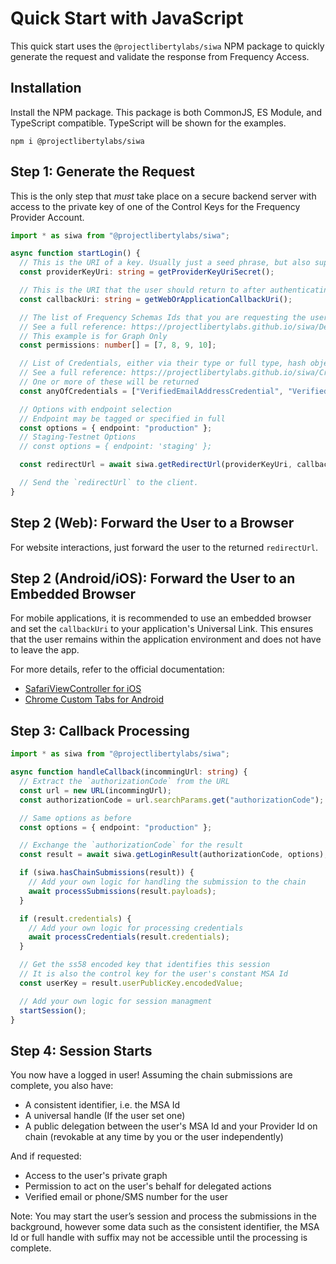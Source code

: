 # Quick Start with JavaScript

This quick start uses the `@projectlibertylabs/siwa` NPM package to quickly generate the request and validate the response from Frequency Access.

## Installation

Install the NPM package.
This package is both CommonJS, ES Module, and TypeScript compatible.
TypeScript will be shown for the examples.

`npm i @projectlibertylabs/siwa`

## Step 1: Generate the Request

This is the only step that _must_ take place on a secure backend server with access to the private key of one of the Control Keys for the Frequency Provider Account.

```typescript
import * as siwa from "@projectlibertylabs/siwa";

async function startLogin() {
  // This is the URI of a key. Usually just a seed phrase, but also supports test accounts such as `//Alice` or `//Bob`
  const providerKeyUri: string = getProviderKeyUriSecret();

  // This is the URI that the user should return to after authenticating with Frequency Access
  const callbackUri: string = getWebOrApplicationCallbackUri();

  // The list of Frequency Schemas Ids that you are requesting the user delegate.
  // See a full reference: https://projectlibertylabs.github.io/siwa/Delegations.html
  // This example is for Graph Only
  const permissions: number[] = [7, 8, 9, 10];

  // List of Credentials, either via their type or full type, hash object
  // See a full reference: https://projectlibertylabs.github.io/siwa/Credentials.html
  // One or more of these will be returned
  const anyOfCredentials = ["VerifiedEmailAddressCredential", "VerifiedPhoneNumberCredential"];

  // Options with endpoint selection
  // Endpoint may be tagged or specified in full
  const options = { endpoint: "production" };
  // Staging-Testnet Options
  // const options = { endpoint: 'staging' };

  const redirectUrl = await siwa.getRedirectUrl(providerKeyUri, callbackUri, permissions, anyOfCredentials, options);

  // Send the `redirectUrl` to the client.
}
```

## Step 2 (Web): Forward the User to a Browser

For website interactions, just forward the user to the returned `redirectUrl`.

## Step 2 (Android/iOS): Forward the User to an Embedded Browser

For mobile applications, it is recommended to use an embedded browser and set the `callbackUri` to your application's Universal Link. This ensures that the user remains within the application environment and does not have to leave the app.

For more details, refer to the official documentation:

- [SafariViewController for iOS](https://developer.apple.com/documentation/safariservices/sfsafariviewcontroller)
- [Chrome Custom Tabs for Android](https://developer.chrome.com/docs/android/custom-tabs/)

## Step 3: Callback Processing

```typescript
import * as siwa from "@projectlibertylabs/siwa";

async function handleCallback(incommingUrl: string) {
  // Extract the `authorizationCode` from the URL
  const url = new URL(incommingUrl);
  const authorizationCode = url.searchParams.get("authorizationCode");

  // Same options as before
  const options = { endpoint: "production" };

  // Exchange the `authorizationCode` for the result
  const result = await siwa.getLoginResult(authorizationCode, options);

  if (siwa.hasChainSubmissions(result)) {
    // Add your own logic for handling the submission to the chain
    await processSubmissions(result.payloads);
  }

  if (result.credentials) {
    // Add your own logic for processing credentials
    await processCredentials(result.credentials);
  }

  // Get the ss58 encoded key that identifies this session
  // It is also the control key for the user's constant MSA Id
  const userKey = result.userPublicKey.encodedValue;

  // Add your own logic for session managment
  startSession();
}
```

## Step 4: Session Starts

You now have a logged in user!
Assuming the chain submissions are complete, you also have:

- A consistent identifier, i.e. the MSA Id
- A universal handle (If the user set one)
- A public delegation between the user's MSA Id and your Provider Id on chain (revokable at any time by you or the user independently)

And if requested:

- Access to the user's private graph
- Permission to act on the user's behalf for delegated actions
- Verified email or phone/SMS number for the user

<div class="warning">
Note: You may start the user’s session and process the submissions in the background, however some data such as the consistent identifier, the MSA Id or full handle with suffix may not be accessible until the processing is complete.
</div>
